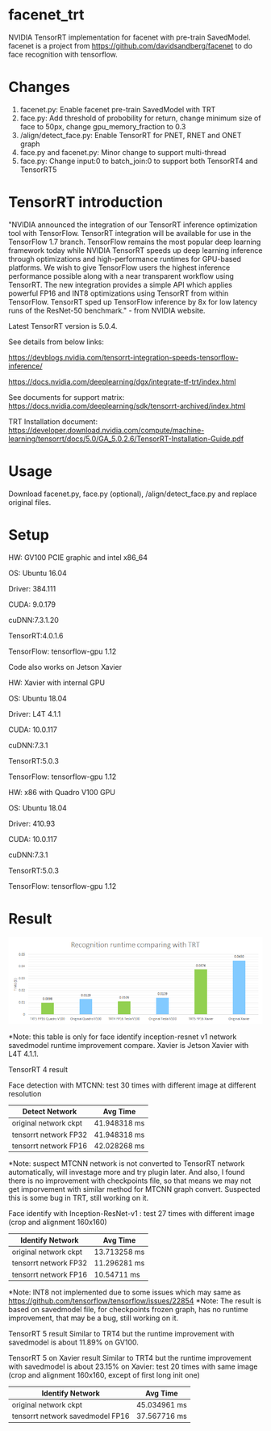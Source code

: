# facenet_trt
NVIDIA TensorRT implementation for facenet with pre-train SavedModel.
facenet is a project from https://github.com/davidsandberg/facenet to do face recognition with tensorflow.

# Changes 
1. facenet.py: Enable facenet pre-train SavedModel with TRT
2. face.py: Add threshold of probobility for return, change minimum size of face to 50px, change gpu_memory_fraction to 0.3 
3. /align/detect_face.py: Enable TensorRT for PNET, RNET and ONET graph
4. face.py and facenet.py: Minor change to support multi-thread
5. face.py: Change input:0 to batch_join:0 to support both TensorRT4 and TensorRT5

# TensorRT introduction
"NVIDIA announced the integration of our TensorRT inference optimization tool with TensorFlow. TensorRT integration will be available for use in the TensorFlow 1.7 branch. TensorFlow remains the most popular deep learning framework today while NVIDIA TensorRT speeds up deep learning inference through optimizations and high-performance runtimes for GPU-based platforms. We wish to give TensorFlow users the highest inference performance possible along with a near transparent workflow using TensorRT. The new integration provides a simple API which applies powerful FP16 and INT8 optimizations using TensorRT from within TensorFlow. TensorRT sped up TensorFlow inference by 8x for low latency runs of the ResNet-50 benchmark." - from NVIDIA website. 

Latest TensorRT version is 5.0.4.

See details from below links:

https://devblogs.nvidia.com/tensorrt-integration-speeds-tensorflow-inference/

https://docs.nvidia.com/deeplearning/dgx/integrate-tf-trt/index.html

See documents for support matrix: https://docs.nvidia.com/deeplearning/sdk/tensorrt-archived/index.html

TRT Installation document: https://developer.download.nvidia.com/compute/machine-learning/tensorrt/docs/5.0/GA_5.0.2.6/TensorRT-Installation-Guide.pdf

# Usage
Download facenet.py, face.py (optional), /align/detect_face.py and replace original files.

# Setup
HW: GV100 PCIE graphic and intel x86_64

OS: Ubuntu 16.04

Driver: 384.111

CUDA: 9.0.179

cuDNN:7.3.1.20

TensorRT:4.0.1.6

TensorFlow: tensorflow-gpu 1.12


Code also works on Jetson Xavier

HW: Xavier with internal GPU

OS: Ubuntu 18.04

Driver: L4T 4.1.1

CUDA: 10.0.117

cuDNN:7.3.1

TensorRT:5.0.3

TensorFlow: tensorflow-gpu 1.12


HW: x86 with Quadro V100 GPU

OS: Ubuntu 18.04

Driver: 410.93

CUDA: 10.0.117

cuDNN:7.3.1

TensorRT:5.0.3

TensorFlow: tensorflow-gpu 1.12


# Result

![](TRT_Runtime_Compare_Result.png?raw=true)

*Note: this table is only for face identify inception-resnet v1 network savedmodel runtime improvement compare. Xavier is Jetson Xavier with L4T 4.1.1.

TensorRT 4 result

Face detection with MTCNN: test 30 times with different image at different resolution

| Detect Network      | Avg Time |
|------------------------|------------------------|
| original network ckpt | 41.948318 ms |
| tensorrt network FP32  | 41.948318 ms |
| tensorrt network FP16  | 42.028268 ms |

*Note: suspect MTCNN network is not converted to TensorRT network automatically, will investage more and try plugin later. And also, I found there is no improvement with checkpoints file, so that means we may not get imporvement with similar method for MTCNN graph convert. Suspected this is some bug in TRT, still working on it.

Face identify with Inception-ResNet-v1
: test 27 times with different image (crop and alignment 160x160)

| Identify Network      | Avg Time |
|------------------------|------------------------|
| original network ckpt | 13.713258 ms |
| tensorrt network FP32  | 11.296281 ms |
| tensorrt network FP16  | 10.54711 ms |

*Note: INT8 not implemented due to some issues which may same as https://github.com/tensorflow/tensorflow/issues/22854
*Note: The result is based on savedmodel file, for checkpoints frozen graph, has no runtime improvement, that may be a bug, still working on it.

TensorRT 5 result
Similar to TRT4 but the runtime improvement with savedmodel is about 11.89% on GV100. 

TensorRT 5 on Xavier result
Similar to TRT4 but the runtime improvement with savedmodel is about 23.15% on Xavier: test 20 times with same image (crop and alignment 160x160, except of first long init one)

| Identify Network      | Avg Time |
|-----------------------------------|-----------------------------------|
| original network ckpt | 45.034961 ms |
| tensorrt network savedmodel FP16  | 37.567716 ms |


